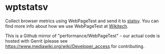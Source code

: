 # wptstatsv

Collect browser metrics using WebPageTest and send it to [statsv](https://wikitech.wikimedia.org/wiki/Graphite#statsv). You can find more info about how we use WebPageTest at [Wikitech](https://wikitech.wikimedia.org/wiki/WebPageTest).

This is a Github mirror of "performance/WebPageTest" - our actual code is hosted with Gerrit (please see https://www.mediawiki.org/wiki/Developer_access for contributing.
